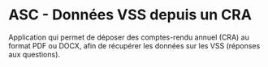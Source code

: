 # ASC - Données VSS depuis un CRA

Application qui permet de déposer des comptes-rendu annuel (CRA) au format PDF ou DOCX, afin de récupérer les données sur les VSS (réponses aux questions).